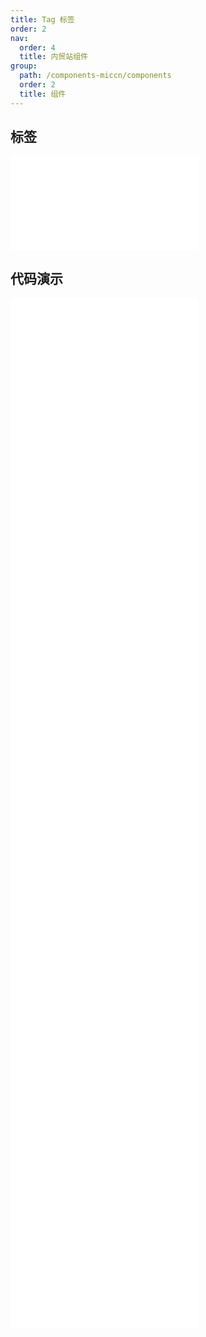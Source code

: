 ```yaml
---
title: Tag 标签
order: 2
nav:
  order: 4
  title: 内贸站组件
group:
  path: /components-miccn/components
  order: 2
  title: 组件
---
```


## 标签

<div>
<embed src="@docs-common/tag/index.md"></embed>
</div>
        
## 代码演示

<Row gutter=8>

  <Col span=12>
    
  <div class="code-box"><embed src="@abiz-rc-miccn/tag/demo/basic-tag-miccn.md"></embed></div>
          
  <div class="code-box"><embed src="@abiz-rc-miccn/tag/demo/colorful-inverse-tag-miccn.md"></embed></div>
          
  <div class="code-box"><embed src="@abiz-rc-miccn/tag/demo/checkable-tag-miccn.md"></embed></div>
          
  <div class="code-box"><embed src="@abiz-rc-miccn/tag/demo/animation-tag-miccn.md"></embed></div>
          
  <div class="code-box"><embed src="@abiz-rc-miccn/tag/demo/status-tag-miccn.md"></embed></div>
          
  </Col>
          
  <Col span=12>
    
  <div class="code-box"><embed src="@abiz-rc-miccn/tag/demo/colorful-tag-miccn.md"></embed></div>
          
  <div class="code-box"><embed src="@abiz-rc-miccn/tag/demo/control-tag-miccn.md"></embed></div>
          
  <div class="code-box"><embed src="@abiz-rc-miccn/tag/demo/controlled-tag-miccn.md"></embed></div>
          
  <div class="code-box"><embed src="@abiz-rc-miccn/tag/demo/icon-tag-miccn.md"></embed></div>
          
  <div class="code-box"><embed src="@abiz-rc-miccn/tag/demo/customize-tag-miccn.md"></embed></div>
          
  </Col>
          
</Row>
        
<div><embed src="@docs-common/tag/index-api.md"></embed><div>
